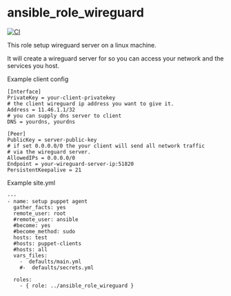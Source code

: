 ansible_role_wireguard
=========


[![CI](https://github.com/habbis/ansible_role_wireguard_server/workflows/CI/badge.svg)](https://github.com/habbis/ansible_role_wireguard_server/actions?query=workflow%3ACI)

This role setup wireguard server on a linux machine.

It will create a wireguard server for so you can access your network and
the services you host. 

Example client config 

```
[Interface]
PrivateKey = your-client-privatekey
# the client wireguard ip address you want to give it.
Address = 11.46.1.1/32
# you can supply dns server to client
DNS = yourdns, yourdns

[Peer]
PublicKey = server-public-key
# if set 0.0.0.0/0 the your client will send all network traffic
# via the wireguard server.
AllowedIPs = 0.0.0.0/0
Endpoint = your-wireguard-server-ip:51820
PersistentKeepalive = 21

```

Example site.yml

```
---
- name: setup puppet agent
  gather_facts: yes
  remote_user: root
  #remote_user: ansible
  #become: yes
  #become_method: sudo
  hosts: test
  #hosts: puppet-clients
  #hosts: all
  vars_files:
    -  defaults/main.yml
    #-  defaults/secrets.yml

  roles:
    - { role: ../ansible_role_wireguard }
```
